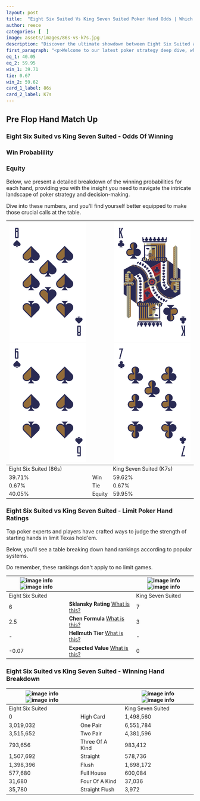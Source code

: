 ```yaml
---
layout: post
title:  "Eight Six Suited Vs King Seven Suited Poker Hand Odds | Which Is The Better Hand In Poker? A Complete Guide"
author: reece
categories: [  ]
image: assets/images/86s-vs-k7s.jpg
description: "Discover the ultimate showdown between Eight Six Suited and King Seven Suited in poker! Uncover the odds, strategies, and scenarios where one hand triumphs over the other. Get ready to up your poker game with this thrilling analysis."
first_paragraph: "<p>Welcome to our latest poker strategy deep dive, where we're pitting two distinct hands against each other in a high-stakes showdown: Eight Six Suited vs King Seven Suited.</p><p>In the dynamic world of poker, every decision counts, and knowing which hand holds the upper hand is key to your success at the table.</p><p>In this article, we'll dissect these two hands, explore the scenarios where one dominates the other, and equip you with the knowledge to make strategic choices that can tip the odds in your favor.</p><p>Get ready to unravel the intriguing dynamics of these poker hands and elevate your game to new heights.</p>"
eq_1: 40.05
eq_2: 59.95
win_1: 39.71
tie: 0.67
win_2: 59.62
card_1_label: 86s
card_2_label: K7s
---
```




[comment]: # (sp0)

## Pre Flop Hand Match Up

<div class="table hand-ratings" markdown="1"> 



### Eight Six Suited vs King Seven Suited - Odds Of Winning


  
<div class="row graphs"> 
<div class="col-lg-6">
    <h3>Win Probablility</h3>
    <canvas id="WinChart"></canvas>
</div>
<div class="col-lg-6">
    <h3>Equity</h3>
    <canvas id="EquityChart"></canvas>
</div>
</div>

  Below, we present a detailed breakdown of the winning probabilities for each hand, providing you with the insight you need to navigate the intricate landscape of poker strategy and decision-making. 

Dive into these numbers, and you'll find yourself better equipped to make those crucial calls at the table.


    
| ![image info](assets/images/hand1/8.png) ![image info](assets/images/hand1/6.png) |  | ![image info](assets/images/hand2/k.png) ![image info](assets/images/hand2/7.png) |
| -------- | -------- | -------- |
| Eight Six Suited (86s) |  | King Seven Suited (K7s) |
| 39.71% | Win | 59.62% |
| 0.67% | Tie | 0.67% |
| 40.05% | Equity | 59.95% |




[comment]: # (sp1)



### Eight Six Suited vs King Seven Suited - Limit Poker Hand Ratings

Top poker experts and players have crafted ways to judge the strength of starting hands in limit Texas hold'em. 

Below, you'll see a table breaking down hand rankings according to popular systems. 

Do remember, these rankings don't apply to no limit games.


    
| ![image info](https://www.riverpairs.com/assets/images/hand1/8.png) ![image info](https://www.riverpairs.com/assets/images/hand1/6.png) |  | ![image info](https://www.riverpairs.com/assets/images/hand2/k.png) ![image info](https://www.riverpairs.com/assets/images/hand2/7.png) |
| -------- | -------- | -------- |
| Eight Six Suited |  | King Seven Suited |
| 6 | **Sklansky Rating** [What is this?](/sklansky-rating-explained) | 7 |
| 2.5 | **Chen Formula** [What is this?](/chen-formula-explained) | 3 |
| - | **Hellmuth Tier** [What is this?](/Hellmuth-tier-explained) | - |
| -0.07 | **Expected Value** [What is this?](/expected-value-explained) | 0 |




[comment]: # (sp2)



### Eight Six Suited vs King Seven Suited - Winning Hand Breakdown


    
| ![image info](https://www.riverpairs.com/assets/images/hand1/8.png) ![image info](https://www.riverpairs.com/assets/images/hand1/6.png) |  | ![image info](https://www.riverpairs.com/assets/images/hand2/k.png) ![image info](https://www.riverpairs.com/assets/images/hand2/7.png) |
| -------- | -------- | -------- |
| Eight Six Suited |  | King Seven Suited |
| 0 | High Card | 1,498,560 |
| 3,019,032 | One Pair | 6,551,784 |
| 3,515,652 | Two Pair | 4,381,596 |
| 793,656 | Three Of A Kind | 983,412 |
| 1,507,692 | Straight | 578,736 |
| 1,398,396 | Flush | 1,698,172 |
| 577,680 | Full House | 600,084 |
| 31,680 | Four Of A Kind | 37,036 |
| 35,780 | Straight Flush | 3,972 |




[comment]: # (sp3)



</div>

[comment]: # (sp4)



[comment]: # (sp5)

